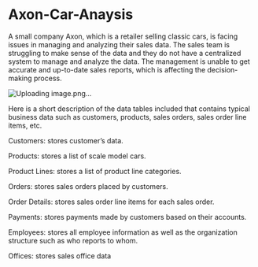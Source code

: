 # Axon-Car-Anaysis
      
  A small company Axon, which is a retailer selling classic cars, is facing issues in managing and analyzing their sales data.
  The sales team is struggling to make sense of the data and they do not have a centralized system to manage and analyze the data.
  The management is unable to get accurate and up-to-date sales reports, which is affecting the decision-making process.


![Uploading image.png…]()


      
       
  Here is a short description of the data tables included that contains typical business data such as
  customers, products, sales orders, sales order line items, etc.


Customers: stores customer’s data.

Products: stores a list of scale model cars.

Product Lines: stores a list of product line categories.

Orders: stores sales orders placed by customers.

Order Details: stores sales order line items for each sales order.

Payments: stores payments made by customers based on their accounts.

Employees: stores all employee information as well as the organization structure such as who reports to whom.

Offices: stores sales office data


